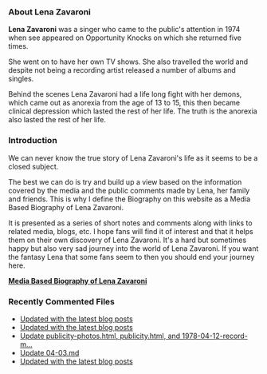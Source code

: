 ### About Lena Zavaroni

<p><strong>Lena Zavaroni</strong> was a singer who came to the public's attention in 1974 when see appeared on Opportunity Knocks on which she returned five times.</p>

<p>She went on to have her own TV shows. She also travelled the world and despite not being a recording artist released a number of albums and singles.</p>

<p>Behind the scenes Lena Zavaroni had a life long fight with her demons, which came out as anorexia from the age of 13 to 15, this then became clinical depression which lasted the rest of her life. The truth is the anorexia also lasted the rest of her life.</p>

### Introduction

<p>We can never know the true story of Lena Zavaroni's life as it seems to be a closed subject.</p>

<p>The best we can do is try and build up a view based on the information covered by the media and the public comments made by Lena, her family and friends. This is why I define the Biography on this website as a Media Based Biography of Lena Zavaroni.</p>

<p>It is presented as a series of short notes and comments along with links to related media, blogs, etc. I hope fans will find it of interest and that it helps them on their own discovery of Lena Zavaroni. It's a hard but sometimes happy but also very sad journey into the world of Lena Zavaroni. If you want the fantasy Lena that some fans seem to then you should end your journey here.</p>

<a href="https://fanzoflenazavaroni.github.io/biography/lena-zavaroni/"><strong>Media Based Biography of Lena Zavaroni</strong></a>

### Recently Commented Files

<!-- BLOG-POST-LIST:START -->
- [Updated with the latest blog posts](https://github.com/FanzOfLenaZavaroni/fanzoflenazavaroni.github.io/commit/0e01a449c26d79673c4c72c1944c7b23f5603309)
- [Updated with the latest blog posts](https://github.com/FanzOfLenaZavaroni/fanzoflenazavaroni.github.io/commit/31c17c8edf49d44e7891d27fa547f20848a11da2)
- [Update publicity-photos.html, publicity.html, and 1978-04-12-record-m…](https://github.com/FanzOfLenaZavaroni/fanzoflenazavaroni.github.io/commit/37cf8cbc3f82df832127ef8a2a84b8f65ee9dc62)
- [Update 04-03.md](https://github.com/FanzOfLenaZavaroni/fanzoflenazavaroni.github.io/commit/3cc382c7c772274b6adf98f91a2114e8b621a85a)
- [Updated with the latest blog posts](https://github.com/FanzOfLenaZavaroni/fanzoflenazavaroni.github.io/commit/c480c3a16d0b5633d687778a90da5cc834f2225c)
<!-- BLOG-POST-LIST:END -->

